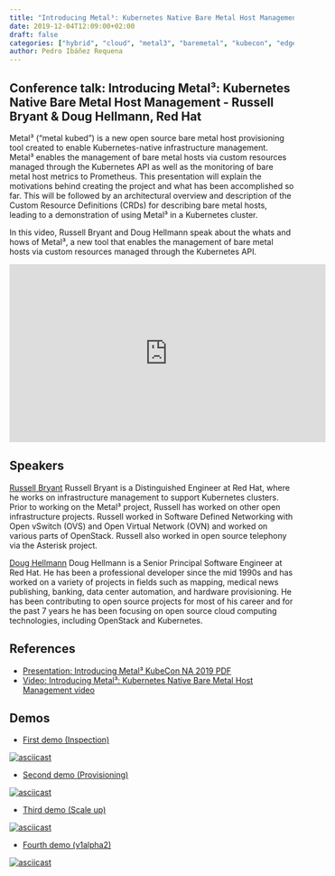 ```yaml
---
title: "Introducing Metal³: Kubernetes Native Bare Metal Host Management - Russell Bryant & Doug Hellmann, Red Hat - KubeCon NA, November 2019"
date: 2019-12-04T12:09:00+02:00
draft: false
categories: ["hybrid", "cloud", "metal3", "baremetal", "kubecon", "edge"]
author: Pedro Ibáñez Requena
---
```


## Conference talk: Introducing Metal³: Kubernetes Native Bare Metal Host Management - Russell Bryant & Doug Hellmann, Red Hat

Metal³ (“metal kubed”) is a new open source bare metal host provisioning tool created to enable Kubernetes-native infrastructure management. Metal³ enables the management of bare metal hosts via custom resources managed through the Kubernetes API as well as the monitoring of bare metal host metrics to Prometheus. This presentation will explain the motivations behind creating the project and what has been accomplished so far. This will be followed by an architectural overview and description of the Custom Resource Definitions (CRDs) for describing bare metal hosts, leading to a demonstration of using Metal³ in a Kubernetes cluster.

In this video, Russell Bryant and Doug Hellmann speak about the whats and hows of Metal³, a new tool that enables the management of bare metal hosts via custom resources managed through the Kubernetes API.

<iframe width="560" height="315" style="height: 315px" src="https://www.youtube.com/embed/KIIkVD7gujY" frameborder="0" allow="accelerometer; autoplay; encrypted-media; gyroscope; picture-in-picture" allowfullscreen></iframe>

## Speakers

[Russell Bryant](http://www.russellbryant.net/) Russell Bryant is a Distinguished Engineer at Red Hat, where he works on infrastructure management to support Kubernetes clusters. Prior to working on the Metal³ project, Russell has worked on other open infrastructure projects. Russell worked in Software Defined Networking with Open vSwitch (OVS) and Open Virtual Network (OVN) and worked on various parts of OpenStack. Russell also worked in open source telephony via the Asterisk project.

[Doug Hellmann](http://twitter.com/doughellmann) Doug Hellmann is a Senior Principal Software Engineer at Red Hat. He has been a professional developer since the mid 1990s and has worked on a variety of projects in fields such as mapping, medical news publishing, banking, data center automation, and hardware provisioning. He has been contributing to open source projects for most of his career and for the past 7 years he has been focusing on open source cloud computing technologies, including OpenStack and Kubernetes.


## References

* [Presentation: Introducing Metal³ KubeCon NA 2019 PDF](https://static.sched.com/hosted_files/kccncna19/b3/Introducing%20Metal3%20KubeCon%20NA%202019.pdf)
* [Video: Introducing Metal³: Kubernetes Native Bare Metal Host Management video](https://www.youtube.com/watch?v=KIIkVD7gujY&feature=emb_logo)

## Demos
* [First demo (Inspection)](https://asciinema.org/a/uOCLoCiOlMLMBLuHOcV2ZvZxb)

[![asciicast](https://asciinema.org/a/283704.svg)](https://asciinema.org/a/283704)

* [Second demo (Provisioning)](https://asciinema.org/a/Z4a4MhXd7DStprfyiiworS2Id)

[![asciicast](https://asciinema.org/a/283705.svg)](https://asciinema.org/a/283705)

* [Third demo (Scale up)](https://asciinema.org/a/Xs5BPe62kF1PyIkNvMkcC9lyt)

[![asciicast](https://asciinema.org/a/283706.svg)](https://asciinema.org/a/283706)

* [Fourth demo (v1alpha2)](https://asciinema.org/a/c5BUvn2iK1J076dI3xLNe4H9C)

[![asciicast](https://asciinema.org/a/283707.svg)](https://asciinema.org/a/283707)
